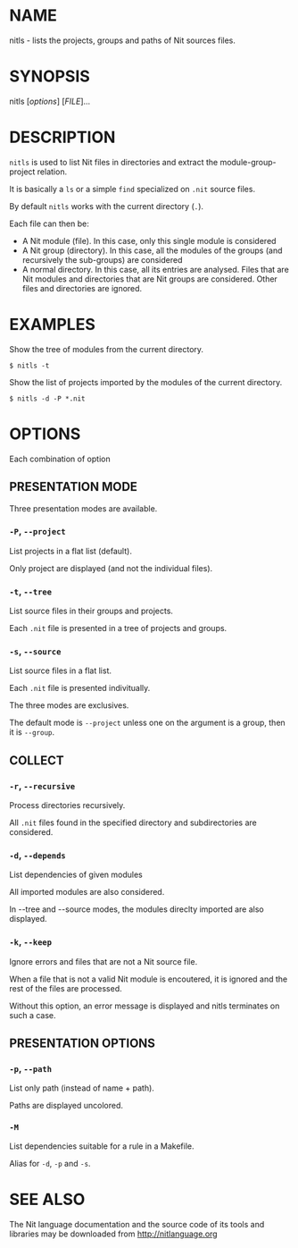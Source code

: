 # NAME

nitls - lists the projects, groups and paths of Nit sources files.

# SYNOPSIS

nitls [*options*] [*FILE*]...

# DESCRIPTION

`nitls` is used to list Nit files in directories and extract the module-group-project relation.

It is basically a `ls` or a simple `find` specialized on `.nit` source files.

By default `nitls` works with the current directory (`.`).

Each file can then be:

* A Nit module (file).
  In this case, only this single module is considered
* A Nit group (directory).
  In this case, all the modules of the groups (and recursively the sub-groups) are considered
* A normal directory.
  In this case, all its entries are analysed.
  Files that are Nit modules and directories that are Nit groups are considered.
  Other files and directories are ignored.

# EXAMPLES

Show the tree of modules from the current directory.

    $ nitls -t

Show the list of projects imported by the modules of the current directory.

    $ nitls -d -P *.nit

# OPTIONS

Each combination of option

## PRESENTATION MODE

Three presentation modes are available.

### `-P`, `--project`
List projects in a flat list (default).

Only project are displayed (and not the individual files).

### `-t`, `--tree`
List source files in their groups and projects.

Each `.nit` file is presented in a tree of projects and groups.

### `-s`, `--source`
List source files in a flat list.

Each `.nit` file is presented indivitually.

The three modes are exclusives.

The default mode is `--project` unless one on the argument is a group, then it is `--group`.

## COLLECT

### `-r`, `--recursive`
Process directories recursively.

All `.nit` files found in the specified directory and subdirectories are considered.

### `-d`, `--depends`
List dependencies of given modules

All imported modules are also considered.

In --tree and --source modes, the modules direclty imported are also displayed.

### `-k`, `--keep`
Ignore errors and files that are not a Nit source file.

When a file that is not a valid Nit module is encoutered, it is ignored and the rest of the files are
processed.

Without this option, an error message is displayed and nitls terminates on such a case.

## PRESENTATION OPTIONS

### `-p`, `--path`
List only path (instead of name + path).

Paths are displayed uncolored.

### `-M`
List dependencies suitable for a rule in a Makefile.

Alias for `-d`, `-p` and `-s`.

# SEE ALSO

The Nit language documentation and the source code of its tools and libraries may be downloaded from <http://nitlanguage.org>
